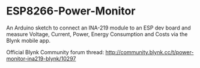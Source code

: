 # ESP8266-Power-Monitor
An Arduino sketch to connect an INA-219 module to an ESP dev board and measure Voltage, Current, Power, Energy Consumption and Costs via the Blynk mobile app.

Official Blynk Community forum thread: http://community.blynk.cc/t/power-monitor-ina219-blynk/10297


